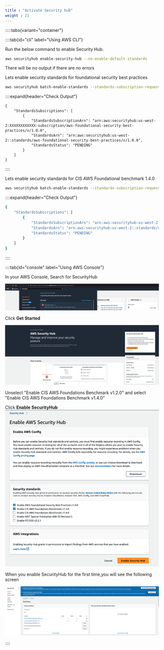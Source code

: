 ```yaml
---
title : "Activate Security hub"
weight : 21
---
```





:::::tabs{variant="container"}

::::tab{id="cli" label="Using AWS CLI"}


Run the below command to enable Security Hub.


```bash
aws securityhub enable-security-hub --no-enable-default-standards
```
There will be no output if there are no errors

Lets enable security standards for foundational security best practices


```bash
aws securityhub batch-enable-standards --standards-subscription-requests '[{"StandardsArn":"arn:aws:securityhub:us-west-2::standards/aws-foundational-security-best-practices/v/1.0.0"}]'  
```

::::expand{header="Check Output"}

```
{
    "StandardsSubscriptions": [
        {
            "StandardsSubscriptionArn": "arn:aws:securityhub:us-west-2:XXXXXXXXXXXX:subscription/aws-foundational-security-best-practices/v/1.0.0",
            "StandardsArn": "arn:aws:securityhub:us-west-2::standards/aws-foundational-security-best-practices/v/1.0.0",
            "StandardsStatus": "PENDING"
        }
    ]
}
```
::::

Lets enable security standards for CIS AWS Foundational benchmark 1.4.0


```bash
aws securityhub batch-enable-standards --standards-subscription-requests '[{"StandardsArn":"arn:aws:securityhub:us-west-2::standards/cis-aws-foundations-benchmark/v/1.4.0"}]'  
```

::::expand{header="Check Output"}
```bash
{
    "StandardsSubscriptions": [
        {
            "StandardsSubscriptionArn": "arn:aws:securityhub:us-west-2:XXXXXXXXXXXX:subscription/cis-aws-foundations-benchmark/v/1.4.0",
            "StandardsArn": "arn:aws:securityhub:us-west-2::standards/cis-aws-foundations-benchmark/v/1.4.0",
            "StandardsStatus": "PENDING"
        }
    ]
}

```

::::

::::tab{id="console" label="Using AWS Console"}

In your AWS Console, Search for SecurityHub

![Search for SecurityHub](/static/images/image-security/devsecops-inspector/SecurityHub-search.png)

Click **Get Started**

![Security Hub Get Started](/static/images/image-security/devsecops-inspector/SecurityHub-goto.png)

Unselect "Enable CIS AWS Foundations Benchmark v1.2.0"  and select "Enable CIS AWS Foundations Benchmark v1.4.0"

Click **Enable SecurityHub**
![Enable Security Hub](/static/images/image-security/devsecops-inspector/SecurityHub-enable.png)


When you enable SecurityHub for the first time,you will see the following screen

![Security Hub Enabled](/static/images/image-security/devsecops-inspector/SecurityHub-enabled.png)

::::
